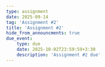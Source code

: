 ```yaml
---
type: assignment
date: 2025-09-14
tag: 'Assignment #2'
title: 'Assignment #2'
hide_from_announcments: true
due_event: 
    type: due
    date: 2025-10-02T23:59:59+3:30
    description: 'Assignment #2 due'
---
```

